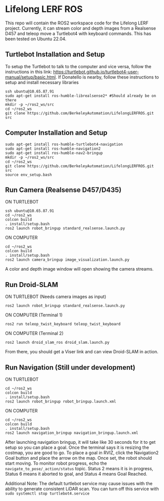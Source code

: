 # Lifelong LERF ROS
This repo will contain the ROS2 workspace code for the Lifelong LERF project. Currently, it can stream color and depth images from a Realsense D457 and teleop move a Turtlebot4 with keyboard commands. This has been tested on Ubuntu 22.04.

## Turtlebot Installation and Setup
To setup the Turtlebot to talk to the computer and vice versa, follow the instructions in this link: https://turtlebot.github.io/turtlebot4-user-manual/setup/basic.html.
If Donatello is nearby, follow these instructions to setup and install necessary libraries
```
ssh ubuntu@10.65.87.91
sudo apt-get install ros-humble-librealsense2* #Should already be on there
mkdir -p ~/ros2_ws/src
cd ~/ros2_ws
git clone https://github.com/BerkeleyAutomation/LifelongLERFROS.git src
```

## Computer Installation and Setup
```
sudo apt-get install ros-humble-turtlebot4-navigation
sudo apt-get install ros-humble-navigation2
sudo apt-get install ros-humble-nav2-bringup
mkdir -p ~/ros2_ws/src
cd ~/ros2_ws
git clone https://github.com/BerkeleyAutomation/LifelongLERFROS.git src
source env_setup.bash
```

## Run Camera (Realsense D457/D435)
ON TURTLEBOT
```
ssh ubuntu@10.65.87.91
cd ~/ros2_ws
colcon build
. install/setup.bash
ros2 launch robot_bringup standard_realsense.launch.py
```

ON COMPUTER
```
cd ~/ros2_ws
colcon build
. install/setup.bash
ros2 launch camera_bringup image_visualization.launch.py
```
A color and depth image window will open showing the camera streams.


## Run Droid-SLAM
ON TURTLEBOT (Needs camera images as input)
```
ros2 launch robot_bringup standard_realsense.launch.py
```

ON COMPUTER (Terminal 1)
```
ros2 run teleop_twist_keyboard teleop_twist_keyboard
```
ON COMPUTER (Terminal 2)
```
ros2 launch droid_slam_ros droid_slam.launch.py
```
From there, you should get a Viser link and can view Droid-SLAM in action.

## Run Navigation (Still under development)
ON TURTLEBOT
```
cd ~/ros2_ws
colcon build
. install/setup.bash
ros2 launch robot_bringup robot_bringup.launch.xml
```

ON COMPUTER
```
cd ~/ros2_ws
colcon build
. install/setup.bash
ros2 launch navigation_bringup navigation_bringup.launch.xml
```
After launching navigation bringup, it will take like 30 seconds for it to get setup so you can place a goal. Once the terminal says it is resizing the costmap, you are good to go. To place a goal in RVIZ, click the Navigation2 Goal button and place the arrow on the map. Once set, the robot should start moving. To monitor robot progress, echo the `navigate_to_pose/_action/status` topic. Status 2 means it is in progress, Status 6 means it aborted to goal, and Status 4 means Goal Reached.

Additional Note: The default turtlebot service may cause issues with the ability to generate consistent LiDAR scan. You can turn off this service with `sudo systemctl stop turtlebot4.service`

